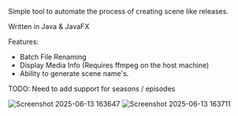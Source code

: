 Simple tool to automate the process of creating scene like releases.

Written in Java & JavaFX

Features:
- Batch File Renaming
- Display Media Info (Requires ffmpeg on the host machine)
- Ability to generate scene name's.

TODO:
Need to add support for seasons / episodes
  
![Screenshot 2025-06-13 163647](https://github.com/user-attachments/assets/624617c2-779b-4ce4-8d06-3113cd0059ea)
![Screenshot 2025-06-13 163711](https://github.com/user-attachments/assets/3efac48e-320a-4294-b47f-6dad1f3dec20)

